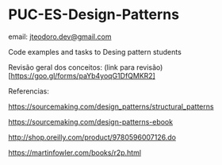 
# PUC-ES-Design-Patterns

email: jteodoro.dev@gmail.com

Code examples and tasks to Desing pattern students


Revisão geral dos conceitos: (link para revisão)[https://goo.gl/forms/paYb4yoqG1DfQMKR2]

Referencias:

https://sourcemaking.com/design_patterns/structural_patterns

https://sourcemaking.com/design-patterns-ebook

http://shop.oreilly.com/product/9780596007126.do

https://martinfowler.com/books/r2p.html
